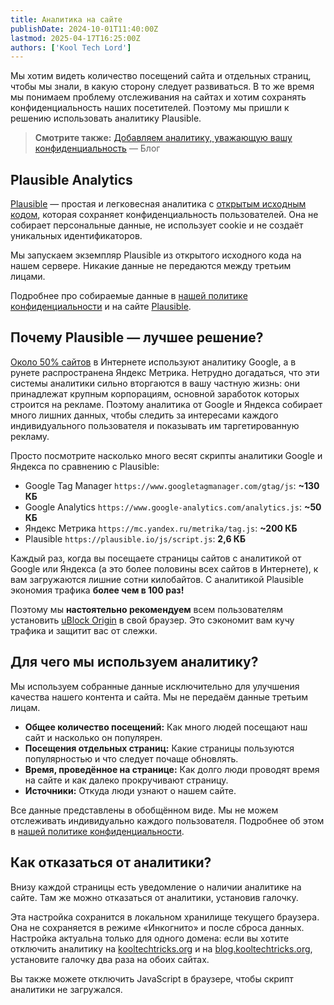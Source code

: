```yaml
---
title: Аналитика на сайте
publishDate: 2024-10-01T11:40:00Z
lastmod: 2025-04-17T16:25:00Z
authors: ['Kool Tech Lord']
---
```


Мы хотим видеть количество посещений сайта и отдельных страниц, чтобы мы знали,
в какую сторону следует развиваться. В то же время мы понимаем проблему
отслеживания на сайтах и хотим сохранять конфиденциальность наших посетителей.
Поэтому мы пришли к решению использовать аналитику Plausible.

<!--more-->

> **Смотрите также:**
[Добавляем аналитику, уважающую вашу конфиденциальность](https://blog.kooltechtricks.org/2024/10/adding-analytics)
— Блог

## Plausible Analytics

[Plausible] — простая и легковесная аналитика с
[открытым исходным кодом](https://github.com/plausible/analytics), которая
сохраняет конфиденциальность пользователей. Она не собирает персональные данные,
не использует cookie и не создаёт уникальных идентификаторов.

Мы запускаем экземпляр Plausible из открытого исходного кода на нашем сервере.
Никакие данные не передаются между третьим лицами.

Подробнее про собираемые данные в [нашей политике конфиденциальности] и на
сайте [Plausible](https://plausible.io/privacy-focused-web-analytics).

[Plausible]: https://plausible.io
[нашей политике конфиденциальности]: /faq/privacy-policy

## Почему Plausible — лучшее решение?

[Около 50% сайтов] в Интернете используют аналитику Google, а в рунете
распространена Яндекс Метрика. Нетрудно догадаться, что эти системы аналитики
сильно вторгаются в вашу частную жизнь: они принадлежат крупным корпорациям,
основной заработок которых строится на рекламе. Поэтому аналитика от Google и
Яндекса собирает много лишних данных, чтобы следить за интересами каждого
индивидуального пользователя и показывать им таргетированную рекламу.

Просто посмотрите насколько много весят скрипты аналитики Google и Яндекса по
сравнению с Plausible:

- Google Tag Manager `https://www.googletagmanager.com/gtag/js`: **~130 КБ**
- Google Analytics `https://www.google-analytics.com/analytics.js`: **~50 КБ**
- Яндекс Метрика `https://mc.yandex.ru/metrika/tag.js`: **~200 КБ**
- Plausible `https://plausible.io/js/script.js`: **2,6 КБ**

Каждый раз, когда вы посещаете страницы сайтов с аналитикой от Google или
Яндекса (а это более половины всех сайтов в Интернете), к вам загружаются
лишние сотни килобайтов. С аналитикой Plausible экономия трафика **более чем
в 100 раз!**

Поэтому мы **настоятельно рекомендуем** всем пользователям установить
[uBlock Origin](/wiki/ublock-origin) в свой браузер. Это сэкономит вам кучу
трафика и защитит вас от слежки.

[Около 50% сайтов]: https://w3techs.com/technologies/history_overview/traffic_analysis/all

## Для чего мы используем аналитику?

Мы используем собранные данные исключительно для улучшения качества нашего
контента и сайта. Мы не передаём данные третьим лицам.

- **Общее количество посещений:** Как много людей посещают наш сайт и насколько
он популярен.
- **Посещения отдельных страниц:** Какие страницы пользуются популярностью и
что следует почаще обновлять.
- **Время, проведённое на странице:** Как долго люди проводят время на сайте и
как далеко прокручивают страницу.
- **Источники:** Откуда люди узнают о нашем сайте.

Все данные представлены в обобщённом виде. Мы не можем отслеживать индивидуально
каждого пользователя. Подробнее об этом в [нашей политике конфиденциальности].

## Как отказаться от аналитики?

Внизу каждой страницы есть уведомление о наличии аналитике на сайте. Там же
можно отказаться от аналитики, установив галочку.

Эта настройка сохранится в локальном хранилище текущего браузера. Она не
сохраняется в режиме «Инкогнито» и после сброса данных. Настройка актуальна
только для одного домена: если вы хотите отключить аналитику на
[kooltechtricks.org] и на [blog.kooltechtricks.org], установите галочку
два раза на обоих сайтах.

[kooltechtricks.org]: https://kooltechtricks.org
[blog.kooltechtricks.org]: https://blog.kooltechtricks.org

Вы также можете отключить JavaScript в браузере, чтобы скрипт аналитики не
загружался.
